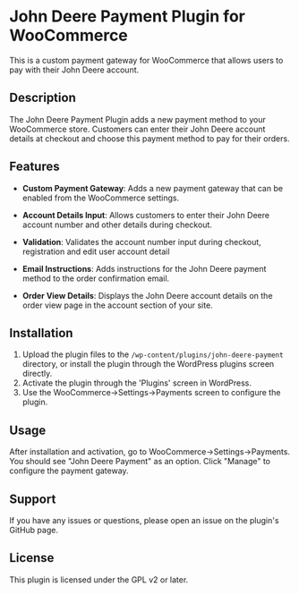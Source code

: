 # John Deere Payment Plugin for WooCommerce

This is a custom payment gateway for WooCommerce that allows users to pay with their John Deere account.

## Description

The John Deere Payment Plugin adds a new payment method to your WooCommerce store. Customers can enter their John Deere account details at checkout and choose this payment method to pay for their orders.

## Features

- **Custom Payment Gateway**: Adds a new payment gateway that can be enabled from the WooCommerce settings.

- **Account Details Input**: Allows customers to enter their John Deere account number and other details during checkout.

- **Validation**: Validates the account number input during checkout, registration and edit user account detail

- **Email Instructions**: Adds instructions for the John Deere payment method to the order confirmation email.

- **Order View Details**: Displays the John Deere account details on the order view page in the account section of your site.

## Installation

1. Upload the plugin files to the `/wp-content/plugins/john-deere-payment` directory, or install the plugin through the WordPress plugins screen directly.
2. Activate the plugin through the 'Plugins' screen in WordPress.
3. Use the WooCommerce->Settings->Payments screen to configure the plugin.

## Usage

After installation and activation, go to WooCommerce->Settings->Payments. You should see "John Deere Payment" as an option. Click "Manage" to configure the payment gateway.

## Support

If you have any issues or questions, please open an issue on the plugin's GitHub page.

## License

This plugin is licensed under the GPL v2 or later.
